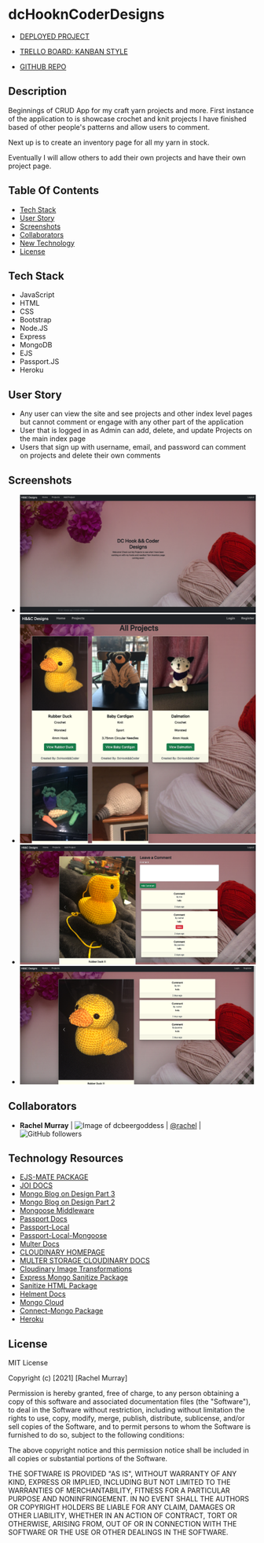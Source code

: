# dcHooknCoderDesigns

* [DEPLOYED PROJECT](https://dc-hook-n-coder-designs.herokuapp.com/)

* [TRELLO BOARD: KANBAN STYLE](https://trello.com/b/6PteyvaW/dc-hook-coder-designs)

* [GITHUB REPO](https://github.com/dcbeergoddess/dcHooknCoderDesigns)


## Description

Beginnings of CRUD App for my craft yarn projects and more. First instance of the application to is showcase crochet and knit projects I have finished based of other people's patterns and allow users to comment. 

Next up is to create an inventory page for all my yarn in stock. 

Eventually I will allow others to add their own projects and have their own project page.

## Table Of Contents

* [Tech Stack](#techstack)
* [User Story](#userstory)
* [Screenshots](#screenshots)
* [Collaborators](#collaborators)
* [New Technology](#newtechnologyresources)
* [License](#license)

## Tech Stack
* JavaScript
* HTML
* CSS
* Bootstrap
* Node.JS
* Express
* MongoDB
* EJS
* Passport.JS
* Heroku

## User Story
* Any user can view the site and see projects and other index level pages but cannot comment or engage with any other part of the application
* User that is logged in as Admin can add, delete, and update Projects on the main index page
* Users that sign up with username, email, and password can comment on projects and delete their own comments

## Screenshots
- ![Screenshots of Application](uploads/main.png)
- ![Screenshots of Application](uploads/project.png)
- ![Screenshots of Application](uploads/admin1.png)
- ![Screenshots of Application](uploads/nologin.png)


## Collaborators
* **Rachel Murray** | ![Image of dcbeergoddess](https://avatars0.githubusercontent.com/u/59098488?v=4&s=25) | [@rachel](https://github.com/dcbeergoddess) | ![GitHub followers](https://img.shields.io/github/followers/dcbeergoddess?label=Follow&style=social)

## Technology Resources

* [EJS-MATE PACKAGE](https://github.com/JacksonTian/ejs-mate)
* [JOI DOCS](https://joi.dev/api/?v=17.2.1)
* [Mongo Blog on Design Part 3](https://www.mongodb.com/blog/post/6-rules-of-thumb-for-mongodb-schema-design-part-3)
* [Mongo Blog on Design Part 2](https://www.mongodb.com/blog/post/6-rules-of-thumb-for-mongodb-schema-design-part-2)
* [Mongoose Middleware](https://mongoosejs.com/docs/middleware.html)
* [Passport Docs](http://www.passportjs.org/)
* [Passport-Local](https://github.com/jaredhanson/passport-local)
* [Passport-Local-Mongoose](https://github.com/saintedlama/passport-local-mongoose)
* [Multer Docs](https://github.com/expressjs/multer)
* [CLOUDINARY HOMEPAGE](https://cloudinary.com/)
* [MULTER STORAGE CLOUDINARY DOCS](https://github.com/affanshahid/multer-storage-cloudinary/blob/master/README.md)
* [Cloudinary Image Transformations](https://cloudinary.com/documentation/image_transformations)
* [Express Mongo Sanitize Package](https://www.npmjs.com/package/express-mongo-sanitize)
* [Sanitize HTML Package](https://www.npmjs.com/package/sanitize-html)
* [Helment Docs](https://helmetjs.github.io/)
* [Mongo Cloud](https://www.mongodb.com/cloud)
* [Connect-Mongo Package](https://www.npmjs.com/package/connect-mongo)
* [Heroku](https://www.heroku.com/)

## License

MIT License

Copyright (c) [2021] [Rachel Murray]

Permission is hereby granted, free of charge, to any person obtaining a copy
of this software and associated documentation files (the "Software"), to deal
in the Software without restriction, including without limitation the rights
to use, copy, modify, merge, publish, distribute, sublicense, and/or sell
copies of the Software, and to permit persons to whom the Software is
furnished to do so, subject to the following conditions:

The above copyright notice and this permission notice shall be included in all
copies or substantial portions of the Software.

THE SOFTWARE IS PROVIDED "AS IS", WITHOUT WARRANTY OF ANY KIND, EXPRESS OR
IMPLIED, INCLUDING BUT NOT LIMITED TO THE WARRANTIES OF MERCHANTABILITY,
FITNESS FOR A PARTICULAR PURPOSE AND NONINFRINGEMENT. IN NO EVENT SHALL THE
AUTHORS OR COPYRIGHT HOLDERS BE LIABLE FOR ANY CLAIM, DAMAGES OR OTHER
LIABILITY, WHETHER IN AN ACTION OF CONTRACT, TORT OR OTHERWISE, ARISING FROM,
OUT OF OR IN CONNECTION WITH THE SOFTWARE OR THE USE OR OTHER DEALINGS IN THE
SOFTWARE.








